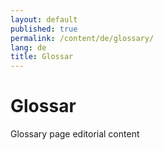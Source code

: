 ```yaml
---
layout: default
published: true
permalink: /content/de/glossary/
lang: de
title: Glossar
---
```


# Glossar

Glossary page editorial content
